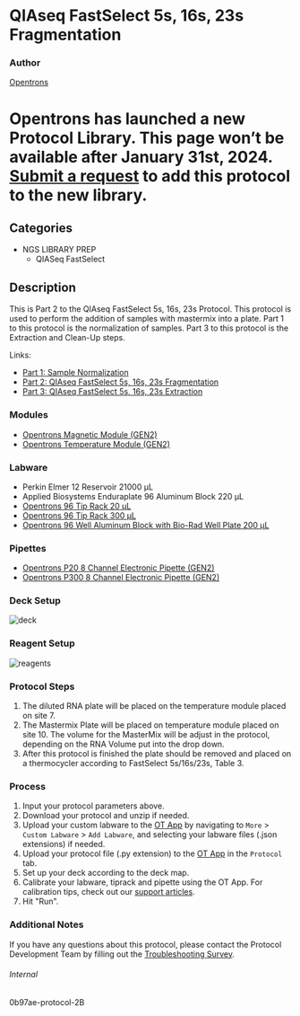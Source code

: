 # QIAseq FastSelect 5s, 16s, 23s Fragmentation


### Author
[Opentrons](https://opentrons.com/)



# Opentrons has launched a new Protocol Library. This page won’t be available after January 31st, 2024. [Submit a request](https://docs.google.com/forms/d/e/1FAIpQLSdYYp9QCKow4nn0KlCVsMS3HX0eJ0N9O7-erajKvcpT0lWbSg/viewform) to add this protocol to the new library.

## Categories
* NGS LIBRARY PREP
	* QIASeq FastSelect


## Description
This is Part 2 to the QIAseq FastSelect 5s, 16s, 23s Protocol. This protocol is used to perform the addition of samples with mastermix into a plate.
Part 1 to this protocol is the normalization of samples.
Part 3 to this protocol is the Extraction and Clean-Up steps.

Links:
* [Part 1: Sample Normalization](http://protocols.opentrons.com/protocol/0b97ae)
* [Part 2: QIAseq FastSelect 5s, 16s, 23s Fragmentation](http://protocols.opentrons.com/protocol/0b97ae-protocol-2B)
* [Part 3: QIAseq FastSelect 5s, 16s, 23s Extraction](http://protocols.opentrons.com/protocol/0b97ae-protocol-3B)



### Modules
* [Opentrons Magnetic Module (GEN2)](https://shop.opentrons.com/magnetic-module-gen2/)
* [Opentrons Temperature Module (GEN2)](https://shop.opentrons.com/temperature-module-gen2/)


### Labware
* Perkin Elmer 12 Reservoir 21000 µL
* Applied Biosystems Enduraplate 96 Aluminum Block 220 µL
* [Opentrons 96 Tip Rack 20 µL](https://shop.opentrons.com/collections/opentrons-tips/products/opentrons-10ul-tips)
* [Opentrons 96 Tip Rack 300 µL](https://shop.opentrons.com/collections/opentrons-tips/products/opentrons-300ul-tips)
* [Opentrons 96 Well Aluminum Block with Bio-Rad Well Plate 200 µL](https://shop.opentrons.com/collections/hardware-modules/products/aluminum-block-set)


### Pipettes
* [Opentrons P20 8 Channel Electronic Pipette (GEN2)](https://shop.opentrons.com/8-channel-electronic-pipette/)
* [Opentrons P300 8 Channel Electronic Pipette (GEN2)](https://shop.opentrons.com/8-channel-electronic-pipette/)


### Deck Setup
![deck](https://opentrons-protocol-library-website.s3.amazonaws.com/custom-README-images/0b97ae/deck2b.jpg)


### Reagent Setup
![reagents](https://opentrons-protocol-library-website.s3.amazonaws.com/custom-README-images/0b97ae/reag2b.jpg)


### Protocol Steps
1. The diluted RNA plate will be placed on the temperature module placed on site 7.
2. The Mastermix Plate will be placed on temperature module placed on site 10. The volume for the MasterMix will be adjust in the protocol, depending on the RNA Volume put into the drop down.
3. After this protocol is finished the plate should be removed and placed on a thermocycler according to FastSelect 5s/16s/23s, Table 3.


### Process
1. Input your protocol parameters above.
2. Download your protocol and unzip if needed.
3. Upload your custom labware to the [OT App](https://opentrons.com/ot-app) by navigating to `More` > `Custom Labware` > `Add Labware`, and selecting your labware files (.json extensions) if needed.
4. Upload your protocol file (.py extension) to the [OT App](https://opentrons.com/ot-app) in the `Protocol` tab.
5. Set up your deck according to the deck map.
6. Calibrate your labware, tiprack and pipette using the OT App. For calibration tips, check out our [support articles](https://support.opentrons.com/en/collections/1559720-guide-for-getting-started-with-the-ot-2).
7. Hit "Run".


### Additional Notes
If you have any questions about this protocol, please contact the Protocol Development Team by filling out the [Troubleshooting Survey](https://protocol-troubleshooting.paperform.co/).


###### Internal
0b97ae-protocol-2B
